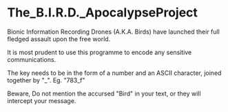 # The_B.I.R.D._ApocalypseProject

Bionic Information Recording Drones (A.K.A. Birds) have launched their full fledged assault upon the free world.

It is most prudent to use this programme to encode any sensitive communications. 

The key needs to be in the form of a number and an ASCII character, joined together by "_". Eg. "783_f"

Beware, Do not mention the accursed "Bird" in your text, or they will intercept your message. 
